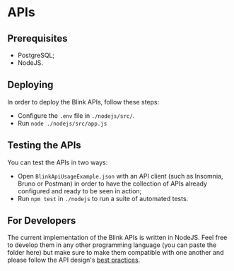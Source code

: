 # APIs

## Prerequisites
* PostgreSQL;
* NodeJS.

## Deploying
In order to deploy the Blink APIs, follow these steps:
* Configure the `.env` file in `./nodejs/src/`.
* Run `node ./nodejs/src/app.js`

## Testing the APIs
You can test the APIs in two ways:
* Open `BlinkApiUsageExample.json` with an API client (such as Insomnia, Bruno or Postman) in order to have the collection of APIs already configured and ready to be seen in action;
* Run `npm test` in `./nodejs` to run a suite of automated tests.

## For Developers
The current implementation of the Blink APIs is written in NodeJS. Feel free to develop them in any other
programming language (you can paste the folder here) but make sure to make them compatible with one another
and please follow the API design's [best practices](https://learn.microsoft.com/en-us/azure/architecture/best-practices/api-design).

